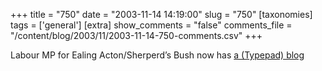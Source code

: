 +++
title = "750"
date = "2003-11-14 14:19:00"
slug = "750"
[taxonomies]
tags = ['general']
[extra]
show_comments = "false"
comments_file = "/content/blog/2003/11/2003-11-14-750-comments.csv"
+++

Labour MP for Ealing Acton/Sherperd’s Bush now has [a (Typepad) blog](http://clivesoleymp.typepad.com/)
